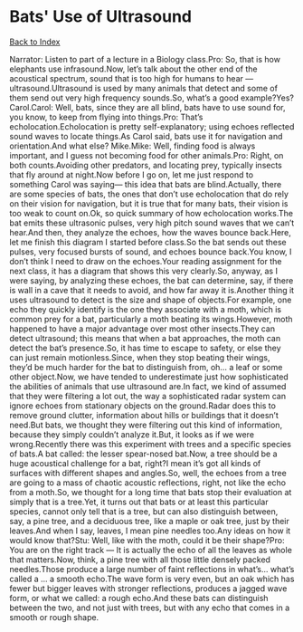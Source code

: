 # Bats' Use of Ultrasound
[Back to Index](https://github.com/windows10010/tpoExtractor/blog/master/README.md)

Narrator: Listen to part of a lecture in a Biology class.Pro: So, that is how elephants use infrasound.Now, let’s talk about the other end of the acoustical spectrum, sound that is too high for humans to hear — ultrasound.Ultrasound is used by many animals that detect and some of them send out very high frequency sounds.So, what’s a good example?Yes? Carol.Carol: Well, bats, since they are all blind, bats have to use sound for, you know, to keep from flying into things.Pro: That’s echolocation.Echolocation is pretty self-explanatory; using echoes reflected sound waves to locate things.As Carol said, bats use it for navigation and orientation.And what else? Mike.Mike: Well, finding food is always important, and I guess not becoming food for other animals.Pro: Right, on both counts.Avoiding other predators, and locating prey, typically insects that fly around at night.Now before I go on, let me just respond to something Carol was saying— this idea that bats are blind.Actually, there are some species of bats, the ones that don’t use echolocation that do rely on their vision for navigation, but it is true that for many bats, their vision is too weak to count on.Ok, so quick summary of how echolocation works.The bat emits these ultrasonic pulses, very high pitch sound waves that we can’t hear.And then, they analyze the echoes, how the waves bounce back.Here, let me finish this diagram I started before class.So the bat sends out these pulses, very focused bursts of sound, and echoes bounce back.You know, I don’t think I need to draw on the echoes.Your reading assignment for the next class, it has a diagram that shows this very clearly.So, anyway, as I were saying, by analyzing these echoes, the bat can determine, say, if there is wall in a cave that it needs to avoid, and how far away it is.Another thing it uses ultrasound to detect is the size and shape of objects.For example, one echo they quickly identify is the one they associate with a moth, which is common prey for a bat, particularly a moth beating its wings.However, moth happened to have a major advantage over most other insects.They can detect ultrasound; this means that when a bat approaches, the moth can detect the bat’s presence.So, it has time to escape to safety, or else they can just remain motionless.Since, when they stop beating their wings, they’d be much harder for the bat to distinguish from, oh… a leaf or some other object.Now, we have tended to underestimate just how sophisticated the abilities of animals that use ultrasound are.In fact, we kind of assumed that they were filtering a lot out, the way a sophisticated radar system can ignore echoes from stationary objects on the ground.Radar does this to remove ground clutter, information about hills or buildings that it doesn’t need.But bats, we thought they were filtering out this kind of information, because they simply couldn’t analyze it.But, it looks as if we were wrong.Recently there was this experiment with trees and a specific species of bats.A bat called: the lesser spear-nosed bat.Now, a tree should be a huge acoustical challenge for a bat, right?I mean it’s got all kinds of surfaces with different shapes and angles.So, well, the echoes from a tree are going to a mass of chaotic acoustic reflections, right, not like the echo from a moth.So, we thought for a long time that bats stop their evaluation at simply that is a tree.Yet, it turns out that bats or at least this particular species, cannot only tell that is a tree, but can also distinguish between, say, a pine tree, and a deciduous tree, like a maple or oak tree, just by their leaves.And when I say, leaves, I mean pine needles too.Any ideas on how it would know that?Stu: Well, like with the moth, could it be their shape?Pro: You are on the right track — It is actually the echo of all the leaves as whole that matters.Now, think, a pine tree with all those little densely packed needles.Those produce a large number of faint reflections in what’s... what’s called a ... a smooth echo.The wave form is very even, but an oak which has fewer but bigger leaves with stronger reflections, produces a jagged wave form, or what we called: a rough echo.And these bats can distinguish between the two, and not just with trees, but with any echo that comes in a smooth or rough shape.
 